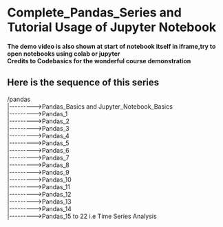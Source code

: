 # Complete_Pandas_Series and Tutorial Usage of Jupyter Notebook
**The demo video is also shown at start of notebook itself in iframe,try to open notebooks using colab or jupyter**<br>
**Credits to Codebasics for the wonderful course demonstration**<br>
## Here is the sequence of this series
/pandas<br>
    |--------->Pandas_Basics and Jupyter_Notebook_Basics<br>
    |--------->Pandas_1<br>
    |--------->Pandas_2<br>
    |--------->Pandas_3<br>
    |--------->Pandas_4<br>
    |--------->Pandas_5<br>
    |--------->Pandas_6<br>
    |--------->Pandas_7<br>
    |--------->Pandas_8<br>
    |--------->Pandas_9<br>
    |--------->Pandas_10<br>
    |--------->Pandas_11<br>
    |--------->Pandas_12<br>
    |--------->Pandas_13<br>
    |--------->Pandas_14<br>
    |--------->Pandas_15 to 22 i.e Time Series Analysis<br>
